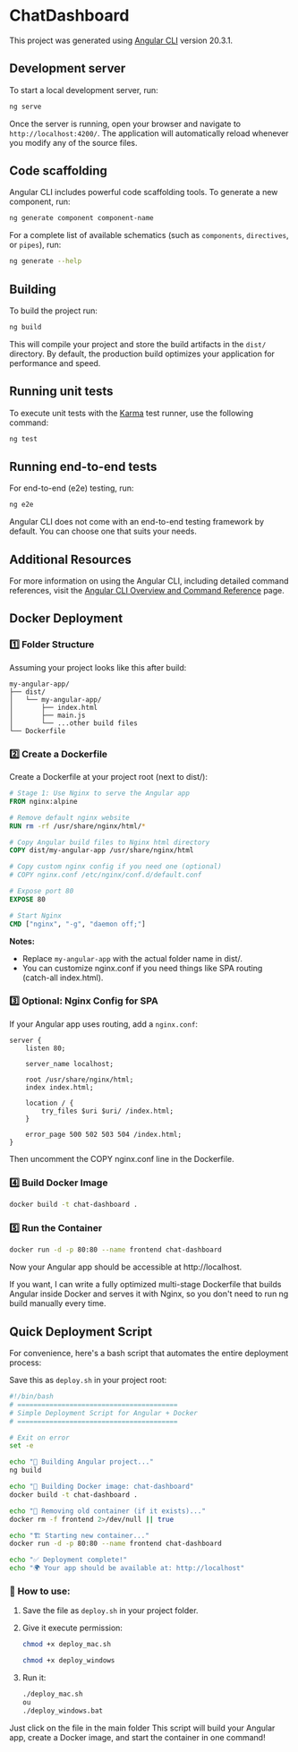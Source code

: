 # ChatDashboard

This project was generated using [Angular CLI](https://github.com/angular/angular-cli) version 20.3.1.

## Development server

To start a local development server, run:

```bash
ng serve
```

Once the server is running, open your browser and navigate to `http://localhost:4200/`. The application will automatically reload whenever you modify any of the source files.

## Code scaffolding

Angular CLI includes powerful code scaffolding tools. To generate a new component, run:

```bash
ng generate component component-name
```

For a complete list of available schematics (such as `components`, `directives`, or `pipes`), run:

```bash
ng generate --help
```

## Building

To build the project run:

```bash
ng build
```

This will compile your project and store the build artifacts in the `dist/` directory. By default, the production build optimizes your application for performance and speed.

## Running unit tests

To execute unit tests with the [Karma](https://karma-runner.github.io) test runner, use the following command:

```bash
ng test
```

## Running end-to-end tests

For end-to-end (e2e) testing, run:

```bash
ng e2e
```

Angular CLI does not come with an end-to-end testing framework by default. You can choose one that suits your needs.

## Additional Resources

For more information on using the Angular CLI, including detailed command references, visit the [Angular CLI Overview and Command Reference](https://angular.dev/tools/cli) page.

## Docker Deployment

### 1️⃣ Folder Structure

Assuming your project looks like this after build:

```
my-angular-app/
├── dist/
│   └── my-angular-app/
│       ├── index.html
│       ├── main.js
│       └── ...other build files
└── Dockerfile
```

### 2️⃣ Create a Dockerfile

Create a Dockerfile at your project root (next to dist/):

```dockerfile
# Stage 1: Use Nginx to serve the Angular app
FROM nginx:alpine

# Remove default nginx website
RUN rm -rf /usr/share/nginx/html/*

# Copy Angular build files to Nginx html directory
COPY dist/my-angular-app /usr/share/nginx/html

# Copy custom nginx config if you need one (optional)
# COPY nginx.conf /etc/nginx/conf.d/default.conf

# Expose port 80
EXPOSE 80

# Start Nginx
CMD ["nginx", "-g", "daemon off;"]
```

**Notes:**

- Replace `my-angular-app` with the actual folder name in dist/.
- You can customize nginx.conf if you need things like SPA routing (catch-all index.html).

### 3️⃣ Optional: Nginx Config for SPA

If your Angular app uses routing, add a `nginx.conf`:

```nginx
server {
    listen 80;

    server_name localhost;

    root /usr/share/nginx/html;
    index index.html;

    location / {
        try_files $uri $uri/ /index.html;
    }

    error_page 500 502 503 504 /index.html;
}
```

Then uncomment the COPY nginx.conf line in the Dockerfile.

### 4️⃣ Build Docker Image

```bash
docker build -t chat-dashboard .
```

### 5️⃣ Run the Container

```bash
docker run -d -p 80:80 --name frontend chat-dashboard
```

Now your Angular app should be accessible at http://localhost.

If you want, I can write a fully optimized multi-stage Dockerfile that builds Angular inside Docker and serves it with Nginx, so you don't need to run ng build manually every time.

## Quick Deployment Script

For convenience, here's a bash script that automates the entire deployment process:

Save this as `deploy.sh` in your project root:

```bash
#!/bin/bash
# ========================================
# Simple Deployment Script for Angular + Docker
# ========================================

# Exit on error
set -e

echo "🚀 Building Angular project..."
ng build

echo "🐳 Building Docker image: chat-dashboard"
docker build -t chat-dashboard .

echo "🧹 Removing old container (if it exists)..."
docker rm -f frontend 2>/dev/null || true

echo "🏗️ Starting new container..."
docker run -d -p 80:80 --name frontend chat-dashboard

echo "✅ Deployment complete!"
echo "🌍 Your app should be available at: http://localhost"
```

### 🔧 How to use:

1. Save the file as `deploy.sh` in your project folder.

2. Give it execute permission:

   ```bash
   chmod +x deploy_mac.sh

   chmod +x deploy_windows
   ```

3. Run it:
   ```bash
   ./deploy_mac.sh
   ou
   ./deploy_windows.bat
   ```
Just click on the file in the main folder
This script will build your Angular app, create a Docker image, and start the container in one command!
